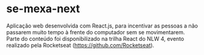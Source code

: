 # se-mexa-next


Aplicação web desenvolvida com React.js, para incentivar as pessoas a não passarem muito tempo à frente do computador sem se movimentarem. Parte do conteúdo foi disponibilizado na trilha React do NLW 4, evento realizado pela Rocketseat (https://github.com/Rocketseat).
